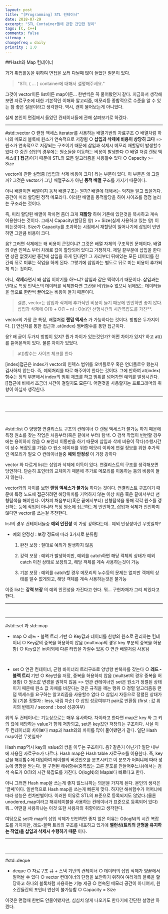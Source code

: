 ```yaml
---
layout: post
title: "[Programming] STL 컨테이너"
date: 2018-07-29
excerpt: "STL Container들에 관한 간단한 정리"
tags: [C, C++]
comments: false
sitemap :
changefreq : daily
priority : 1.0
---
```


##Hash와 Map 컨테이너

과거 취업활동을 위하여 면접을 보러 다닐때 많이 들었던 질문이 있다.
> "STL ( ... ) container에 대해서 설명해주세요."

그것이 vector이든 list이든 map이든... 한번씩은 꼭 물어봤던거 같다. 지금와서 생각해보면
자료구조에 대한 기본적인 이해와 알고리즘, 메모리등 종합적으로 수준을 알 수 있는 참 좋은
질문이라고 생각한다. 역시, 괜히 물어보는게 아니었다.

실제 본인이 면접에서 들었던 컨테이너들에 관해 살펴보기로 하겠다.

---
#std::vector
  ○ 랜덤 액세스 iterator를 사용하는 배열기반의 자료구조
  ○ 배열처럼 하나의 메모리 블록에 원소가 연속적으로 저장됨
  ○ **삽입과 삭제에 비용이 상당히 크다**
  => 원소가 연속적으로 저장되는 구조이기 때문에 삽입과 삭제시 메모리 재할당이 발생할수 있다
  ○ 중간 삽입의 경우에는 원소들을 이동하는 비용이 발생한다
  ○ 배열 처럼 랜덤 액세스(**[ ] 접근**)이기 때문에 STL의 모든 알고리즘을 사용할수 있다
  ○ Capacity >= Size

vector에 관한 설명중 [삽입과 삭제 비용이 크다] 라는 부분이 있다. 이 부분은 왜 그럴까?
그것은 vector가 그냥 배열구조가 아닌 **동적 배열** 구조를 가지기 때문이다.

아니 배열이면 배열이지 동적 배열구조는 뭔가? 배열에 대해서는 익히들 알고 있을거다.
공간이 미리 할당된 정적 메모리다. 이러한 배열을 동적할당을 하여 사이즈를 점점 늘리는 구조라는
것이다.

 즉, 미리 할당된 배열이 꽉차면 좀더 크게 **재할당** 하여 기존에 있던것을 복사하고
계속 이용한다는 것이다. 그래서 Capacity(할당된 양) >= Size(실제 사용하고 있는 양) 이 되는것이다.
Size가 Capacity를 초과하는 시점에서 재할당이 일어나기에 삽입이 빈번하면 그만큼 비용이 크다.

음? 그러면 삭제에는 왜 비용이 큰것이냐? 그것은 배열 자체의 구조적인 문제이다. 배열의 0번 인덱스
부터 차례로 값이 할당되어 있다고 가정하자. 제일 끝부분에 삽입을 한다면 상관 없겠지만 중간에
삽입을 하게 된다면? 그 자리부터 뒤에있는 모든 데이터를 한칸씩 뒤로 미루는 작업을 하게 된다.
그렇기에 삽입과는 별도로 뒤로 미는 비용이 추가되게 되는 것이다.

아니, **삭제**라면서 왜 삽입 이야기를 하느냐? 삽입과 같은 맥락이기 때문이다. 삽입과는 반대로
특정 인덱스의 데이터를 삭제한다면 그칸을 비워둘수 없으니 뒤에있는 데이터들을 앞으로 한칸씩
끌어오는 비용이 들기 때문이다.
 > 결론, vector는 삽입과 삭제에 추가적인 비용이 들기 때문에 빈번하면 좋지 않다.
 삽입과 삭제에 O(1) + O(1 ~ n) : O(n)인 선형시간의 시간복잡도를 가진**.

vector의 가장 큰 특징, 배열처럼 **랜덤 액세스** 가 가능하다는 것이다. 방법은 두가지이다.
[] 연산자를 통한 접근과 .at(index) 멤버함수를 통한 접근이다.

응? 왜 굳이 두가지 방법이 있지? 뭔가 차이가 있는것인가?
어떤 차이가 있지? 하고 at()를 뜯어본적이 있다. 물론 차이가 있었다.
> at()함수는 사이즈 체크를 한다

[index]접근은 index가 vector의 인덱스 범위를 오버플로우 혹은 언더플로우 했는지 검사하지 않는다.
즉, 예외처리를 따로 해주어야 한다는 것이다.
그에 반하여 at(index)함수는 정의 부분에서 index의 범위 체크를 하고 범위를 넘어가면 예외를
발생시킨다. []접근에 비해서 조금더 시간이 걸릴지도 모른다.
어떤것을 사용할지는 프로그래머의 취향이 아닐까 생각한다.  

---

</br>

---

</br>

#std::list
  ○ 양방향 연결리스트 구조의 컨테이너
  ○ 랜덤 액세스가 불가능 하기 때문에 특정 원소를 찾는 작업은 처음부터(혹은 끝에서 부터) 탐색.
  ○ 검색 작업이 빈번할 경우에는 용이하지 않음
  ○ 포인터 이동만을 하기 때문에 삽입과 삭제 비용이 작다(수행시간이 상수 복잡도를 가짐)
  ○ 원소 데이터를 위한 메모리 이외에 연결 정보를 위한 추가적인 메모리가 필요
  ○ 컨테이너들중 **예외 안정성** 이 가장 강하다

vector 와 다르게 list는 삽입과 삭제에 이득이 있다. 연결리스트의 구조를 생각해보면 당연하다.
단순히 포인터의 교체이기 때문에 추가로 메모리를 이동하는 등의 비용이 들지 않는다.

vector와의 차이를 보면 **랜덤 액세스가 불가능** 하다는 것이다. 연결리스트 구조이기 때문에
특정 노드에 접근하려면 해당위치를 기억하지 않는 이상 처음 혹은 끝에서부터 선형탐색을 해야한다.
어차피 처음부터(혹은 끝에서부터) 선형탐색을 통해 각각 원소를 갱신하는 등에 작업이 아니라
특정 원소에 접근하는게 빈번하고, 삽입과 삭제가 빈번하지 않다면 vector를 쓰는걸 추천한다.

list의 경우 컨테이너들중 **예외 안전성** 이 가장 강하다는데.. 예외 안정성이란 무엇일까?
* 예외 안정성 : 보장 정도에 따라 3가지로 분류됨
  1) 완전 보장 : 절대로 예외가 발생하지 않음
  2) 강력 보장 : 예외가 발생하지만, 예외를 catch하면 해당 객체의 상태가
            예외 catch 이전 상태로 보장되고, 해당 객체를 계속 사용하는것이 가능

  3) 기본 보장 : 예외를 catch할 경우 메모리의 누수등의 문제는 없지만 객체의
            상태를 알수 없게되고, 해당 객체를 계속 사용하는것은 불가능

이중 list는 **강력 보장** 의 예외 안전성을 가진다고 한다. 뭐... 구현자체가 그리 되있다고 한다.

---

</br>

---
#std::set 과 std::map

- map
  ○ 레드 - 블랙 트리 기반
  ○ Key값과 데이터를 한쌍의 원소로 관리하는 컨테이너
  ○ Key값의 중복을 허용하지 않음 (multmap의 경우 key 부분의 중복을 허용함)
  ○ Key값은 int이외에 다른 타입을 가질수 있음
  ○ 연관 배열처럼 사용됨

</br>

- set
  ○ 연관 컨테이너, 균형 바이너리 트리구조로 양방향 반복자를 갖는다
  ○ **레드 - 블랙 트리** 기반
  ○ Key만을 저장, 중복을 허용하지 않음 (multset의 경우 중복을 허용함)
  ○ 원소값 변경을 권하지 않음
  => 연관 컨테이너인 set은 원소가 정렬된 상태이기 때문에 원소 값 자체를 바꾼다는 것은 규칙을 깨는 행위
  ○ 정렬 알고리즘등 랜덤 액세스를 요구하는 알고리즘을 사용할수 없다
  ○ 삽입시 자동으로 정렬된 상태가 됨 (기본 정렬자 : less, 내림 차순)
  ○ 삽입 성공여부가 pair로 반환됨 (first : 값 위치의 반복자 / second : bool 성공여부)

위의 두 컨테이너는 기능상으로는 매우 유사하다. 차이라고 한다면 map은 key 와 그 키의 값에
해당하는 value가 함께 저장되고, set은 key값만 저장되는 구조이다. 사실 이 두 컨테이너의 차이보다
map과 hash와의 차이를 많이 물어봤던거 같다. 일단 Hash map이란 무엇일까?

Hash map역시 key와 value의 쌍을 이루는 구조이다. 음? 같은거 아닌가?
일단 내부에 사용된 자료구조가 다르다. Hash map은 Hash table 자료구조를 이용한다.
즉, key값을 해쉬함수에 대입하여 테이블의 버켓번호를 분포시키고 이 분포가 어떠냐에 따라 성능에
영향을 받는다. 잘 구현된 해쉬함수(중복없는 고른 분포를 만들어주느냐)에서는 검색 속도가 O(1)의
시간 복잡도를 가진다. O(logN)의 Map보다 빠르다고 한다.

아니 그러면 Hash map을 쓰는게 좋지 않느냐하는 의문을 가지게 된다. 본인의 생각은 '글쎄'이다.
일반적으로 Hash map을 쓰는게 빠른게 맞다. 하지만 해쉬함수가 어떠냐에 따라 성능은 천차만별이다. 이러한 이유로 STL의 표준으로 등록되지도 않았다.(물론 unodered_map이라고 해쉬테이블을 사용하는 컨테이너가 표준으로 등록되어 있다) 뭐... 어떤걸 사용하냐는 이것 또한 사용자의 취향이라고 생각한다.

여담으로 set과 map의 삽입 삭제가 빈번하면 좋지 않은 이유는 O(logN)의 시간 복잡도를 가지지만,
레드-블랙 트리의 구조를 내포하고 있기에 **밸런싱(트리의 균형을 유지하는 작업)을 삽입과 삭제시
수행하기 때문** 이다.

  ---

  </br>

  ---

#std::deque

- deque
    ○ 자료구조 큐 + 스택 기반의 컨테이너
    ○ 데이터의 삽입 삭제가 양끝에서 일어날 수 있다
    ○ vector 컨테이너의 단점을 보안하기 위하여 여러개의 블록을 할당하고
      하나의 블록처럼 사용하는 기능 제공
    ○ 연속된 메모리 공간이 아니여서, 원소간들간의 포인터 연산이 불가능함
    ○ Capacity = Size


이것은 면접때 한번도 안물어봤지만, 심심치 않게 나오기도 한다기에 간단한 설명만 하겠다.

</br>

